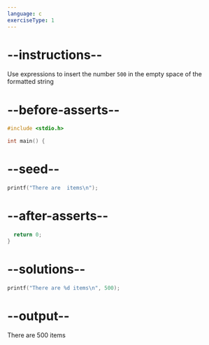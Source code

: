 ```yaml
---
language: c
exerciseType: 1
---
```


# --instructions--

Use expressions to insert the number `500` in the empty space of the formatted string

# --before-asserts--

```c
#include <stdio.h>

int main() {
```

# --seed--

```c
printf("There are  items\n");
```

# --after-asserts--

```c
  return 0;
}
```

# --solutions--

```c
printf("There are %d items\n", 500);
```

# --output--

There are 500 items
